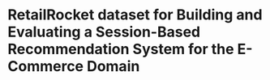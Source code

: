 # RetailRocket dataset for Building and Evaluating a Session-Based Recommendation System for the E-Commerce Domain
